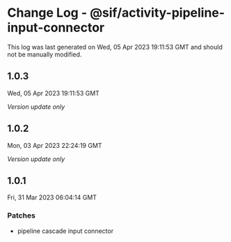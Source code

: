 # Change Log - @sif/activity-pipeline-input-connector

This log was last generated on Wed, 05 Apr 2023 19:11:53 GMT and should not be manually modified.

## 1.0.3
Wed, 05 Apr 2023 19:11:53 GMT

_Version update only_

## 1.0.2
Mon, 03 Apr 2023 22:24:19 GMT

_Version update only_

## 1.0.1
Fri, 31 Mar 2023 06:04:14 GMT

### Patches

- pipeline cascade input connector

